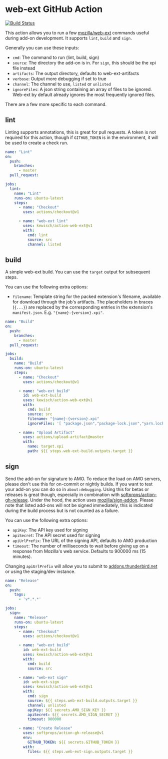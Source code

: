 web-ext GitHub Action
=====================

[![Build Status](https://github.com/kewisch/action-web-ext/workflows/Build/badge.svg)](https://github.com/kewisch/action-web-ext/actions?workflow=Build)

This action allows you to run a few [mozilla/web-ext](https://github.com/mozilla/web-ext) commands
useful during add-on development. It supports `lint`, `build` and `sign`.

Generally you can use these inputs:

* `cmd`: The command to run (lint, build, sign)
* `source`: The directory the add-on is in. For `sign`, this should be the xpi file instead
* `artifacts`: The output directory, defaults to web-ext-artifacts
* `verbose`: Output more debugging if set to true
* `channel`: The channel to use, `listed` or `unlisted`
* `ignoreFiles`: A json string containing an array of files to be ignored. Web-ext by default already ignores the most frequently ignored files.

There are a few more specific to each command.

lint
----

Linting supports annotations, this is great for pull requests. A token is not required for this action, though if
`GITHUB_TOKEN` is in the environment, it will be used to create a check run.

```yaml
name: "Lint"
on:
  push:
    branches:
      - master
  pull_request:

jobs:
  lint:
    name: "Lint"
    runs-on: ubuntu-latest
    steps:
      - name: "Checkout"
        uses: actions/checkout@v1

      - name: "web-ext lint"
        uses: kewisch/action-web-ext@v1
        with:
          cmd: lint
          source: src
          channel: listed
```

build
-----

A simple web-ext build.
You can use the `target` output for subsequent steps.

You can use the following extra options:
* `filename`: Template string for the packed extension's filename, available for download through the job's artifacts. The placeholders in braces (`{...}`) are replaced by the corresponding entries in the extension's `manifest.json`. E.g. `"{name}-{version}.xpi"`.

```yaml
name: "Build"
on:
  push:
    branches:
      - master
  pull_request:

jobs:
  build:
    name: "Build"
    runs-on: ubuntu-latest
    steps:
      - name: "Checkout"
        uses: actions/checkout@v1

      - name: "web-ext build"
        id: web-ext-build
        uses: kewisch/action-web-ext@v1
        with:
          cmd: build
          source: src
          filename: "{name}-{version}.xpi"
          ignoreFiles: '[ "package.json","package-lock.json","yarn.lock" ]'

      - name: "Upload Artifact"
        uses: actions/upload-artifact@master
        with:
          name: target.xpi
          path: ${{ steps.web-ext-build.outputs.target }}
```

sign
----

Send the add-on for signature to AMO. To reduce the load on AMO servers, please don't use this for
on-commit or nightly builds. If you want to test your add-on you can do so in `about:debugging`.
Using this for betas or releases is great though, especially in combination with
[softprops/action-gh-release](https://github.com/softprops/action-gh-release). Under the hood, the
action uses [mozilla/sign-addon](https://github.com/mozilla/sign-addon). Please note that listed
add-ons will not be signed immediately, this is indicated during the build process but is not
counted as a failure.

You can use the following extra options:
* `apiKey`: The API key used for signing
* `apiSecret`: The API secret used for signing
* `apiUrlPrefix`: The URL of the signing API, defaults to AMO production
* `timeout`: The number of milliseconds to wait before giving up on a response from Mozilla's web
   service. Defaults to 900000 ms (15 minutes).

Changing `apiUrlPrefix` will allow you to submit to
[addons.thunderbird.net](https://addons.thunderbird.net) or using the staging/dev instance.

```yaml
name: "Release"
on:
  push:
    tags:
      - 'v*.*.*'

jobs:
  sign:
    name: "Release"
    runs-on: ubuntu-latest
    steps:
      - name: "Checkout"
        uses: actions/checkout@v1

      - name: "web-ext build"
        id: web-ext-build
        uses: kewisch/action-web-ext@v1
        with:
          cmd: build
          source: src

      - name: "web-ext sign"
        id: web-ext-sign
        uses: kewisch/action-web-ext@v1
        with:
          cmd: sign
          source: ${{ steps.web-ext-build.outputs.target }}
          channel: unlisted
          apiKey: ${{ secrets.AMO_SIGN_KEY }}
          apiSecret: ${{ secrets.AMO_SIGN_SECRET }}
          timeout: 900000

      - name: "Create Release"
        uses: softprops/action-gh-release@v1
        env:
          GITHUB_TOKEN: ${{ secrets.GITHUB_TOKEN }}
        with:
          files: ${{ steps.web-ext-sign.outputs.target }}
```
